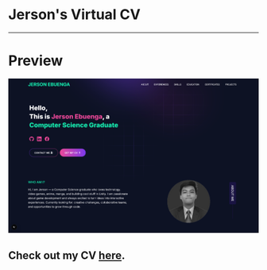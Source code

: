 # Jerson's Virtual CV

---

# Preview

![](./public/png/HomepageCV.png)

## Check out my CV [here](https://jerson-cv.netlify.app/).
